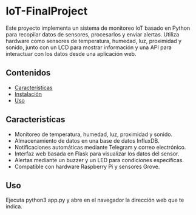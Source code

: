 # IoT-FinalProject
Este proyecto implementa un sistema de monitoreo IoT basado en Python para recopilar datos de sensores, procesarlos y enviar alertas. Utiliza hardware como sensores de temperatura, humedad, luz, proximidad y sonido, junto con un LCD para mostrar información y una API para interactuar con los datos desde una aplicación web.

## Contenidos

- [Características](#caracteristícas)
- [Instalación](#instalación)
- [Uso](#uso)

## Caracteristícas

- Monitoreo de temperatura, humedad, luz, proximidad y sonido.
- Almacenamiento de datos en una base de datos InfluxDB.
- Notificaciones automáticas mediante Telegram y correo electrónico.
- Interfaz web basada en Flask para visualizar los datos del sensor.
- Alertas mediante un buzzer y un LED para condiciones específicas.
- Compatible con hardware Raspberry Pi y sensores Grove.

##   Uso

Ejecuta python3 app.py y abre en el navegador la dirección web que te indica.
